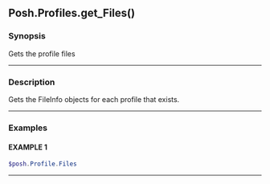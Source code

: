 Posh.Profiles.get_Files()
-------------------------




### Synopsis
Gets the profile files



---


### Description

Gets the FileInfo objects for each profile that exists.



---


### Examples
#### EXAMPLE 1
```PowerShell
$posh.Profile.Files
```



---
